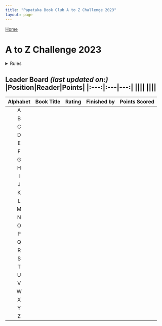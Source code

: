 ```yaml
---
title: "Papataka Book Club A to Z Challenge 2023"
layout: page
---
```

[Home](https://papatakabookclub.github.io/)

# A to Z Challenge 2023
<details>
<summary>Rules</summary>
<code style="white-space:nowrap;">
 <ol>
  <li>The A to Z reading challenge is a year-long challenge where participants select a letter of the alphabet and read books whose titles begin with that letter. Participants are encouraged to read as many books as they can and keep track of their progress by filling out a Google Form after each book. Points are awarded based on the number of pages read, and a leaderboard is created and updated weekly.

Examples:

1. "Dune" by Frank Herbert (604 pages) - worth 604 points for the letter "D"
2. "Animal Farm" by George Orwell (141 pages) - worth 141 points for the letter "A"
3. "To Kill a Mockingbird" by Harper Lee (281 pages) - worth 281 points for the letter "T"

To participate, simply choose an available letter of the alphabet on a first come, first served basis. Once all letters have been selected and read, the challenge is complete. Participants can only read a book for one letter, and only books with English titles are considered. If a book title starts with an article such as "A" or "The," the second word's first letter is used for the selected letter.

1. "The Nightingale" by Kristin Hannah (440 pages) - worth 440 points for the letter "N"
2. A Little Life" by Hanya Yanagihara (832 pages) - worth  832 points for letter "L"

Books in all formats, including audiobooks and eBooks, are also considered for the challenge. To submit a book, participants must fill out the Google Form with information such as the book title, author, page count, and selected letter. Participants can also choose to share a brief review of the book on the form, and if they share their review on social media and tag the challenge, they will receive an extra 10 bonus points!

At the end of the year, the participant with the highest number of points will be declared the winner of the A to Z reading challenge 2023. If you have already read a book, you can still submit it for the challenge as long as it was read in 2023. Good luck and happy reading!</li>
  <li></li>
  <li></li>
</ol>
  </code>
</details>

**Leader Board** *(last updated on:)*
|Position|Reader|Points|
|:---:|:---|---:|
||||
||||
-------
|Alphabet|Book Title|Rating|Finished by|Points Scored| 
|:---:|:---|:---:|:---:|---:|
| A |   |   |   |   |
| B |   |   |   |   | |
| C |   |   |   |   |
| D  |   |   |   |   |
| E  |   |   |   |   |
|  F |   |   |   |   |
|  G |   |   |   |   |
| H  |   |   |   |   |
| I  |   |   |   |   |
| J  |   |   |   |   |
| K  |   |   |   |   |
|  L |   |   |   |   |
|  M |   |   |   |   |
|  N |   |   |   |   |
| O  |   |   |   |   |
| P  |   |   |   |   |
| Q  |   |   |   |   |
| R  |   |   |   |   |
| S  |   |   |   |   |
| T  |   |   |   |   |
| U  |   |   |   |   |
| V  |   |   |   |   |
| W  |   |   |   |   |
| X  |   |   |   |   |
| Y  |   |   |   |   |
| Z  |   |   |   |   |
